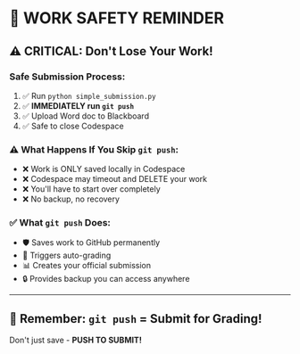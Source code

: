 # 🚨 WORK SAFETY REMINDER

## ⚠️ **CRITICAL: Don't Lose Your Work!**

### **Safe Submission Process:**
1. ✅ Run `python simple_submission.py`
2. ✅ **IMMEDIATELY run `git push`** 
3. ✅ Upload Word doc to Blackboard
4. ✅ Safe to close Codespace

### **⚠️ What Happens If You Skip `git push`:**
- ❌ Work is ONLY saved locally in Codespace
- ❌ Codespace may timeout and DELETE your work
- ❌ You'll have to start over completely
- ❌ No backup, no recovery

### **✅ What `git push` Does:**
- 🛡️ Saves work to GitHub permanently
- 🎯 Triggers auto-grading
- 📊 Creates your official submission
- 🔒 Provides backup you can access anywhere

---
## 🎯 **Remember: `git push` = Submit for Grading!**

Don't just save - **PUSH TO SUBMIT!**
